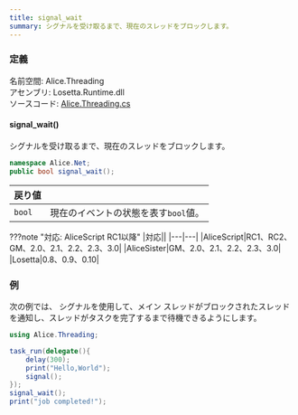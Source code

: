 ```yaml
---
title: signal_wait
summary: シグナルを受け取るまで、現在のスレッドをブロックします。
---
```


### 定義
名前空間: Alice.Threading<br/>
アセンブリ: Losetta.Runtime.dll<br/>
ソースコード: [Alice.Threading.cs](https://github.com/WSOFT-Project/Losetta/blob/master/Losetta.Runtime/Alice.Threading.cs)

#### signal_wait()

シグナルを受け取るまで、現在のスレッドをブロックします。

```cs title="AliceScript"
namespace Alice.Net;
public bool signal_wait();
```

|戻り値| |
|-|-|
|`bool`|現在のイベントの状態を表す`bool`値。|

???note "対応: AliceScript RC1以降"
    |対応||
    |---|---|
    |AliceScript|RC1、RC2、GM、2.0、2.1、2.2、2.3、3.0|
    |AliceSister|GM、2.0、2.1、2.2、2.3、3.0|
    |Losetta|0.8、0.9、0.10|

### 例
次の例では、 シグナルを使用して、メイン スレッドがブロックされたスレッドを通知し、スレッドがタスクを完了するまで待機できるようにします。

```cs title="AliceScript"
using Alice.Threading;

task_run(delegate(){
    delay(300);
    print("Hello,World");
    signal();
});
signal_wait();
print("job completed!");
```